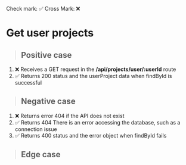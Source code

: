 Check mark: ✅
Cross Mark: ❌

# Get user projects

> ## Positive case

1. ❌ Receives a GET request in the **/api/projects/user/:userId** route
2. ✅ Returns 200 status and the userProject data when findById is successful

> ## Negative case

1. ❌ Returns error 404 if the API does not exist
2. ✅ Returns 404 There is an error accessing the database, such as a connection issue
3. ✅ Returns 400 status and the error object when findById fails

> ## Edge case
